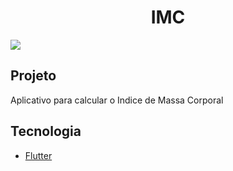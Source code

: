 <h1 align="center">IMC</h1>
<img src="https://user-images.githubusercontent.com/53982668/120875164-da118880-c580-11eb-86fe-0c00833a9301.png">

<h2>Projeto</h2>
 <p>Aplicativo para calcular o Indice de Massa Corporal</p>

<h2>Tecnologia</h2>
<ul>
 <li><a href="https://flutter.dev/?gclid=CjwKCAiAgc-ABhA7EiwAjev-jycitPrPlfK05OttRV0aZRDd4n_TNxhfP4pkYVhR-myKnkl3W_77YhoCu2gQAvD_BwE&gclsrc=aw.ds">Flutter</a></li>
</ul>


